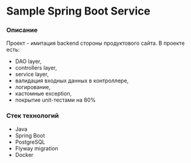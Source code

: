 # Sample Spring Boot Service 

### Описание
Проект - имитация backend стороны продуктового сайта. В проекте есть:
* DAO layer, 
* controllers layer, 
* service layer,
* валидация входных данных в контроллере,
* логирование,
* кастомные exception,
* покрытие unit-тестами на 80%

### Стек технологий
* Java 
* Spring Boot  
* PostgreSQL 
* Flyway migration
* Docker

